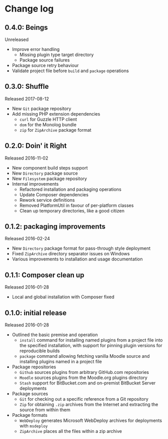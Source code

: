# Change log

## 0.4.0: Beings

Unreleased

* Improve error handling
    * Missing plugin type target directory
    * Package source failures
* Package source retry behaviour
* Validate project file before `build` and `package` operations

## 0.3.0: Shuffle

Released 2017-08-12

* New `Git` package repository
* Add missing PHP extension dependencies
    * `curl` for Guzzle HTTP client
    * `dom` for the Monolog bundle
    * `zip` for `ZipArchive` package format

## 0.2.0: Doin' it Right

Released 2016-11-02

* New component build steps support
* New `Directory` package source
* New `Filesystem` package repository
* Internal improvements
    * Refactored installation and packaging operations
    * Update Composer dependencies
    * Rework service definitions
    * Removed PlatformUtil in favour of per-platform classes
    * Clean up temporary directories, like a good citizen

## 0.1.2: packaging improvements

Released 2016-02-24

* New `Directory` package format for pass-through style deployment
* Fixed `ZipArchive` directory separator issues on Windows
* Various improvements to installation and usage documentation

## 0.1.1: Composer clean up

Released 2016-01-28

* Local and global installation with Composer fixed

## 0.1.0: initial release

Released 2016-01-28

* Outlined the basic premise and operation
    * `install` command for installing named plugins from a project file
      into the specified installation, with support for pinning plugin versions
      for reproducible builds
    * `package` command allowing fetching vanilla Moodle source and
      installing plugins named in a project file
* Package repositories
    * `Github` sources plugins from arbitrary GitHub.com repositories
    * `Moodle` sources plugins from the Moodle.org plugins directory
    * `Stash` support for BitBucket.com and on-premist BitBucket Server
      deployments
* Package sources
    * `Git` for checking out a specific reference from a Git repository
    * `Zip` for obtaining `.zip` archives from the Internet and
      extracting the source from within them
* Package formats
    * `WebDeploy` generates Microsoft WebDeploy archives for deployments
      with `msdeploy`
    * `ZipArchive` places all the files within a zip archive
